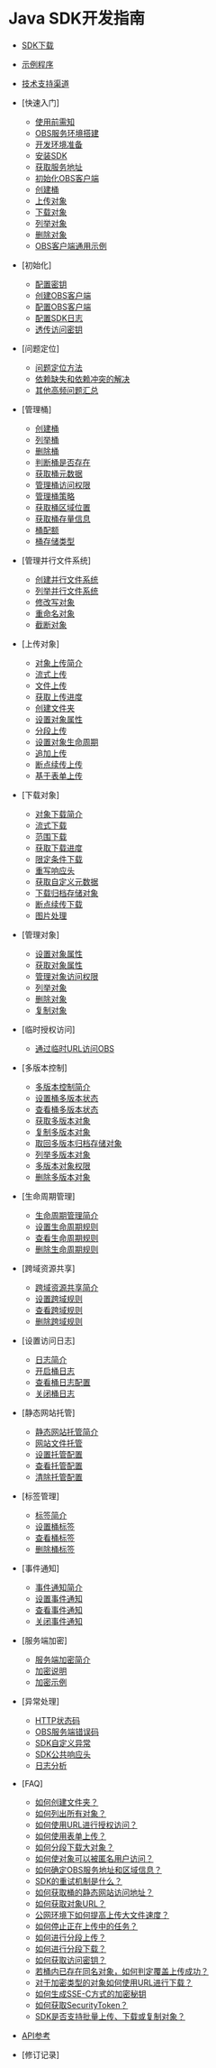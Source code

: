 # Java SDK开发指南

-   [SDK下载](SDK下载.md)
-   [示例程序](示例程序.md)
-   [技术支持渠道](技术支持渠道.md)
-   [快速入门]
    -   [使用前需知](使用前需知.md)
    -   [OBS服务环境搭建](OBS服务环境搭建.md)
    -   [开发环境准备](开发环境准备.md)
    -   [安装SDK](安装SDK.md)
    -   [获取服务地址](获取服务地址.md)
    -   [初始化OBS客户端](初始化OBS客户端.md)
    -   [创建桶](创建桶(入门).md)
    -   [上传对象](上传对象(入门).md)
    -   [下载对象](下载对象(入门).md)
    -   [列举对象](列举对象(入门).md)
    -   [删除对象](删除对象(入门).md)
    -   [OBS客户端通用示例](OBS客户端通用示例.md)

-   [初始化]
    -   [配置密钥](配置密钥.md)
    -   [创建OBS客户端](创建OBS客户端.md)
    -   [配置OBS客户端](配置OBS客户端.md)
    -   [配置SDK日志](配置SDK日志.md)
    -   [透传访问密钥](透传访问密钥.md)

-   [问题定位]
    -   [问题定位方法](问题定位方法.md)
    -   [依赖缺失和依赖冲突的解决](依赖缺失和依赖冲突的解决.md)
    -   [其他高频问题汇总](其他高频问题汇总.md)

-   [管理桶]
    -   [创建桶](创建桶.md)
    -   [列举桶](列举桶.md)
    -   [删除桶](删除桶.md)
    -   [判断桶是否存在](判断桶是否存在.md)
    -   [获取桶元数据](获取桶元数据.md)
    -   [管理桶访问权限](管理桶访问权限.md)
    -   [管理桶策略](管理桶策略.md)
    -   [获取桶区域位置](获取桶区域位置.md)
    -   [获取桶存量信息](获取桶存量信息.md)
    -   [桶配额](桶配额.md)
    -   [桶存储类型](桶存储类型.md)

-   [管理并行文件系统]
    -   [创建并行文件系统](创建并行文件系统.md)
    -   [列举并行文件系统](列举并行文件系统.md)
    -   [修改写对象](修改写对象.md)
    -   [重命名对象](重命名对象.md)
    -   [截断对象](截断对象.md)

-   [上传对象]
    -   [对象上传简介](对象上传简介.md)
    -   [流式上传](流式上传.md)
    -   [文件上传](文件上传.md)
    -   [获取上传进度](获取上传进度.md)
    -   [创建文件夹](创建文件夹.md)
    -   [设置对象属性](设置对象属性.md)
    -   [分段上传](分段上传.md)
    -   [设置对象生命周期](设置对象生命周期.md)
    -   [追加上传](追加上传.md)
    -   [断点续传上传](断点续传上传.md)
    -   [基于表单上传](基于表单上传.md)

-   [下载对象]
    -   [对象下载简介](对象下载简介.md)
    -   [流式下载](流式下载.md)
    -   [范围下载](范围下载.md)
    -   [获取下载进度](获取下载进度.md)
    -   [限定条件下载](限定条件下载.md)
    -   [重写响应头](重写响应头.md)
    -   [获取自定义元数据](获取自定义元数据.md)
    -   [下载归档存储对象](下载归档存储对象.md)
    -   [断点续传下载](断点续传下载.md)
    -   [图片处理](图片处理.md)

-   [管理对象]
    -   [设置对象属性](设置对象属性-0.md)
    -   [获取对象属性](获取对象属性.md)
    -   [管理对象访问权限](管理对象访问权限.md)
    -   [列举对象](列举对象.md)
    -   [删除对象](删除对象.md)
    -   [复制对象](复制对象.md)

-   [临时授权访问]
    -   [通过临时URL访问OBS](通过临时URL访问OBS.md)

-   [多版本控制]
    -   [多版本控制简介](多版本控制简介.md)
    -   [设置桶多版本状态](设置桶多版本状态.md)
    -   [查看桶多版本状态](查看桶多版本状态.md)
    -   [获取多版本对象](获取多版本对象.md)
    -   [复制多版本对象](复制多版本对象.md)
    -   [取回多版本归档存储对象](取回多版本归档存储对象.md)
    -   [列举多版本对象](列举多版本对象.md)
    -   [多版本对象权限](多版本对象权限.md)
    -   [删除多版本对象](删除多版本对象.md)

-   [生命周期管理]
    -   [生命周期管理简介](生命周期管理简介.md)
    -   [设置生命周期规则](设置生命周期规则.md)
    -   [查看生命周期规则](查看生命周期规则.md)
    -   [删除生命周期规则](删除生命周期规则.md)

-   [跨域资源共享]
    -   [跨域资源共享简介](跨域资源共享简介.md)
    -   [设置跨域规则](设置跨域规则.md)
    -   [查看跨域规则](查看跨域规则.md)
    -   [删除跨域规则](删除跨域规则.md)

-   [设置访问日志]
    -   [日志简介](日志简介.md)
    -   [开启桶日志](开启桶日志.md)
    -   [查看桶日志配置](查看桶日志配置.md)
    -   [关闭桶日志](关闭桶日志.md)

-   [静态网站托管]
    -   [静态网站托管简介](静态网站托管简介.md)
    -   [网站文件托管](网站文件托管.md)
    -   [设置托管配置](设置托管配置.md)
    -   [查看托管配置](查看托管配置.md)
    -   [清除托管配置](清除托管配置.md)

-   [标签管理]
    -   [标签简介](标签简介.md)
    -   [设置桶标签](设置桶标签.md)
    -   [查看桶标签](查看桶标签.md)
    -   [删除桶标签](删除桶标签.md)

-   [事件通知]
    -   [事件通知简介](事件通知简介.md)
    -   [设置事件通知](设置事件通知.md)
    -   [查看事件通知](查看事件通知.md)
    -   [关闭事件通知](关闭事件通知.md)

-   [服务端加密]
    -   [服务端加密简介](服务端加密简介.md)
    -   [加密说明](加密说明.md)
    -   [加密示例](加密示例.md)

-   [异常处理]
    -   [HTTP状态码](HTTP状态码.md)
    -   [OBS服务端错误码](OBS服务端错误码.md)
    -   [SDK自定义异常](SDK自定义异常.md)
    -   [SDK公共响应头](SDK公共响应头.md)
    -   [日志分析](日志分析.md)

-   [FAQ]
    -   [如何创建文件夹？](如何创建文件夹.md)
    -   [如何列出所有对象？](如何列出所有对象.md)
    -   [如何使用URL进行授权访问？](如何使用URL进行授权访问.md)
    -   [如何使用表单上传？](如何使用表单上传.md)
    -   [如何分段下载大对象？](如何分段下载大对象.md)
    -   [如何使对象可以被匿名用户访问？](如何使对象可以被匿名用户访问.md)
    -   [如何确定OBS服务地址和区域信息？](如何确定OBS服务地址和区域信息.md)
    -   [SDK的重试机制是什么？](SDK的重试机制是什么.md)
    -   [如何获取桶的静态网站访问地址？](如何获取桶的静态网站访问地址.md)
    -   [如何获取对象URL？](如何获取对象URL.md)
    -   [公网环境下如何提高上传大文件速度？](公网环境下如何提高上传大文件速度.md)
    -   [如何停止正在上传中的任务？](如何停止正在上传中的任务.md)
    -   [如何进行分段上传？](如何进行分段上传.md)
    -   [如何进行分段下载？](如何进行分段下载.md)
    -   [如何获取访问密钥？](如何获取访问密钥.md)
    -   [若桶内已存在同名对象，如何判定覆盖上传成功？](若桶内已存在同名对象-如何判定覆盖上传成功.md)
    -   [对于加密类型的对象如何使用URL进行下载？](对于加密类型的对象如何使用URL进行下载.md)
    -   [如何生成SSE-C方式的加密秘钥](如何生成SSE-C方式的加密秘钥.md)
    -   [如何获取SecurityToken？](如何获取SecurityToken.md)
    -   [SDK是否支持批量上传、下载或复制对象？](SDK是否支持批量上传-下载或复制对象.md)

-   [API参考](API参考.md)
-   [修订记录]

